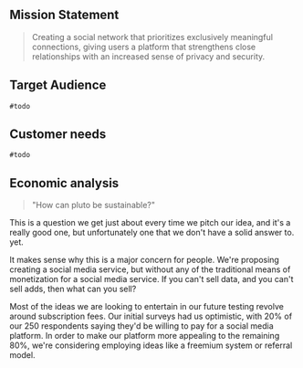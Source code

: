 ## Mission Statement

> Creating a social network that prioritizes exclusively meaningful connections, giving users a platform that strengthens close relationships with an increased sense of privacy and security.

## Target Audience

`#todo`

## Customer needs

`#todo`

## Economic analysis

> "How can pluto be sustainable?"

This is a question we get just about every time we pitch our idea, and it's a really good one, but unfortunately one that we don't have a solid answer to. yet.

It makes sense why this is a major concern for people. We're proposing creating a social media service, but without any of the traditional means of monetization for a social media service. If you can't sell data, and you can't sell adds, then what can you sell?

Most of the ideas we are looking to entertain in our future testing revolve around subscription fees. Our initial surveys had us optimistic, with 20% of our 250 respondents saying they'd be willing to pay for a social media platform. In order to make our platform more appealing to the remaining 80%, we're considering employing ideas like a freemium system or referral model.